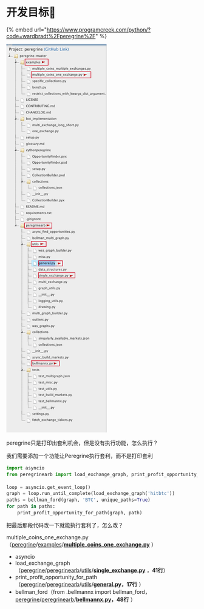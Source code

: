 # 开发目标🚩

{% embed url="https://www.programcreek.com/python/?code=wardbradt%2Fperegrine%2F" %}

![](.gitbook/assets/dai-ma-fen-xi-.png)

peregrine只是打印出套利机会，但是没有执行功能，怎么执行？

我们需要添加一个功能让Peregrine执行套利，而不是打印套利

```python
import asyncio
from peregrinearb import load_exchange_graph, print_profit_opportunity_for_path, bellman_ford

loop = asyncio.get_event_loop()
graph = loop.run_until_complete(load_exchange_graph('hitbtc'))
paths = bellman_ford(graph, 'BTC', unique_paths=True)
for path in paths:
    print_profit_opportunity_for_path(graph, path)
```

把最后那段代码改一下就能执行套利了，怎么改？

multiple\_coins\_one\_exchange.py（[peregrine](https://github.com/wardbradt/peregrine/tree/58f160a15bea2b26a4c9353d9a10fdc878f00f74)/[examples](https://github.com/wardbradt/peregrine/tree/58f160a15bea2b26a4c9353d9a10fdc878f00f74/examples)/[**multiple\_coins\_one\_exchange.py**](https://github.com/wardbradt/peregrine/blob/58f160a15bea2b26a4c9353d9a10fdc878f00f74/examples/multiple_coins_one_exchange.py) ）

* asyncio
* load\_exchange\_graph（[peregrine](https://github.com/wardbradt/peregrine/tree/58f160a15bea2b26a4c9353d9a10fdc878f00f74)/[peregrinearb](https://github.com/wardbradt/peregrine/tree/58f160a15bea2b26a4c9353d9a10fdc878f00f74/peregrinearb)/[utils](https://github.com/wardbradt/peregrine/tree/58f160a15bea2b26a4c9353d9a10fdc878f00f74/peregrinearb/utils)/[**single\_exchange.py**](https://github.com/wardbradt/peregrine/blob/58f160a15bea2b26a4c9353d9a10fdc878f00f74/peregrinearb/utils/single_exchange.py) ，**41行**）
* print\_profit\_opportunity\_for\_path（[peregrine](https://github.com/wardbradt/peregrine/tree/58f160a15bea2b26a4c9353d9a10fdc878f00f74)/[peregrinearb](https://github.com/wardbradt/peregrine/tree/58f160a15bea2b26a4c9353d9a10fdc878f00f74/peregrinearb)/[utils](https://github.com/wardbradt/peregrine/tree/58f160a15bea2b26a4c9353d9a10fdc878f00f74/peregrinearb/utils)/[**general.py**](https://github.com/wardbradt/peregrine/blob/58f160a15bea2b26a4c9353d9a10fdc878f00f74/peregrinearb/utils/general.py)**，17行** ）
* bellman\_ford（from .bellmannx import bellman\_ford，[peregrine](https://github.com/wardbradt/peregrine/tree/58f160a15bea2b26a4c9353d9a10fdc878f00f74)/[peregrinearb](https://github.com/wardbradt/peregrine/tree/58f160a15bea2b26a4c9353d9a10fdc878f00f74/peregrinearb)/[**bellmannx.py**](https://github.com/wardbradt/peregrine/blob/58f160a15bea2b26a4c9353d9a10fdc878f00f74/peregrinearb/bellmannx.py)**，48行** ）

